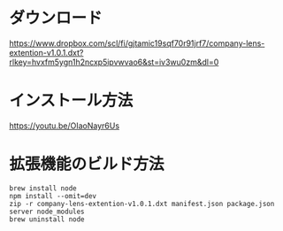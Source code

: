 # ダウンロード
https://www.dropbox.com/scl/fi/gjtamic19sqf70r91jrf7/company-lens-extention-v1.0.1.dxt?rlkey=hvxfm5ygn1h2ncxp5ipvwvao6&st=iv3wu0zm&dl=0

# インストール方法
https://youtu.be/OIaoNayr6Us

# 拡張機能のビルド方法
```
brew install node
npm install --omit=dev
zip -r company-lens-extention-v1.0.1.dxt manifest.json package.json server node_modules
brew uninstall node
```
